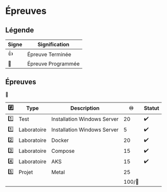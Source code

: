 # Épreuves

## Légende

| Signe              | Signification                 |
|--------------------|-------------------------------|
| :+1:               | Épreuve Terminée              |
| :calendar:         | Épreuve Programmée            |


## Épreuves

:tada:

|:hash:   | Type        | Description                                         |:infinity:| Statut           |
|---------|-------------|-----------------------------------------------------|---------|------------------|
| :one:   | Test        | Installation Windows Server                         |       20|:heavy_check_mark:|
| :one:   | Laboratoire | Installation Windows Server                         |        5|:heavy_check_mark:|
| :two:   | Laboratoire | Docker                                              | 20      |:heavy_check_mark:|
| :three: | Laboratoire | Compose                                             | 15      |:heavy_check_mark:|
| :four:  | Laboratoire | AKS                                                 | 15      |:heavy_check_mark:|
| :five:  | Projet      | Metal                                               | 25      || 
|         |             |                                                     |100/:100:|                 |

